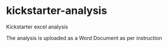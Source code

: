 # kickstarter-analysis
Kickstarter excel analysis

The analysis is uploaded as a Word Document as per instruction
